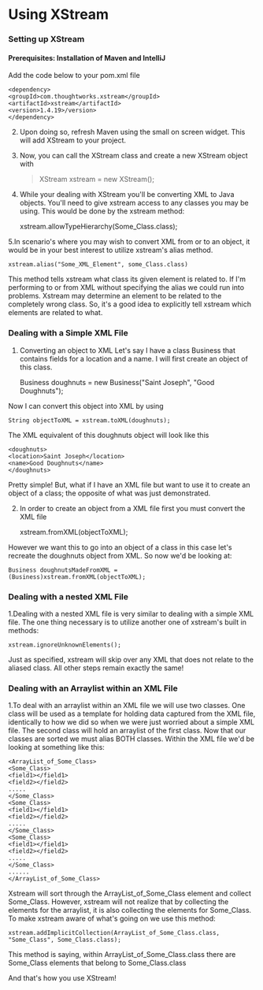 # Using XStream

### Setting up XStream

#### Prerequisites: Installation of Maven and IntelliJ
		
Add the code below to your pom.xml file
		
	<dependency>
	<groupId>com.thoughtworks.xstream</groupId>
 	<artifactId>xstream</artifactId>
  	<version>1.4.19>/version>
	</dependency>

2. Upon doing so, refresh Maven using the
small on screen widget. 
This will add XStream to your project.

3. Now, you can call the XStream class and create
a new XStream object with
			
	> XStream xstream = new XStream();
			
4. While your dealing with XStream you'll be converting XML to Java objects.
You'll need to give xstream access to any classes you may be using. This 
would be done by the xstream method:
				
	xstream.allowTypeHierarchy(Some_Class.class);
				
5.In scenario's where you may wish to convert XML from or to an object,
it would be in your best interest to utilize xstream's alias method.
			
	xstream.alias("Some_XML_Element", some_Class.class)
			
This method tells xstream what class its given element is related to.
If I'm performing to or from XML without specifying the alias we
could run into problems. Xstream may determine an element to be
related to the completely wrong class. So, it's a good idea to 
explicitly tell xstream which elements are related to what.
			
### Dealing with a Simple XML File

1. Converting an object to XML
Let's say I have a class Business that
contains fields for a location and a name. I will
first create an object of this class.
			
	Business doughnuts = new Business("Saint Joseph", "Good Doughnuts");
		
Now I can convert this object into XML by using
			
	String objectToXML = xstream.toXML(doughnuts);
			
The XML equivalent of this doughnuts object
will look like this
			
	<doughnuts>
	<location>Saint Joseph</location>
	<name>Good Doughnuts</name>
	</doughnuts>
			
Pretty simple! But, what if I have an XML file
but want to use it to create an object of
a class; the opposite of what was just demonstrated.
			
2. In order to create an object from a XML file
first you must convert the XML file

	xstream.fromXML(objectToXML);

However we want this to go into an object
of a class in this case let's recreate the
doughnuts object from XML.
So now we'd be looking at:
			
	Business doughnutsMadeFromXML = 
	(Business)xstream.fromXML(objectToXML);
				
### Dealing with a nested XML File

1.Dealing with a nested XML file is very similar to dealing with a simple XML file.
The one thing necessary is to utilize another one of xstream's built in methods:
			
	xstream.ignoreUnknownElements();

Just as specified, xstream will skip over any XML that does not relate to the aliased class.
All other steps remain exactly the same!

### Dealing with an Arraylist within an XML File

1.To deal with an arraylist within an XML file we will use two classes. One class will
be used as a template for holding data captured from the XML file, identically
to how we did so when we were just worried about a simple XML file. The second
class will hold an arraylist of the first class. Now that our classes are sorted
we must alias BOTH classes. Within the XML file we'd be looking at something like this:

	<ArrayList_of_Some_Class>
	<Some_Class>
	<field1></field1>
	<field2></field2>
	.....
	</Some_Class>
	<Some_Class>
	<field1></field1>
	<field2></field2>
	.....
	</Some_Class>
	<Some_Class>
	<field1></field1>
	<field2></field2>
	.....
	</Some_Class>
	......
	</ArrayList_of_Some_Class>

Xstream will sort through the ArrayList_of_Some_Class element and collect Some_Class. However,
xstream will not realize that by collecting the elements for the arraylist, it is also collecting
the elements for Some_Class. To make xstream aware of what's going on we use this method:

	xstream.addImplicitCollection(ArrayList_of_Some_Class.class, "Some_Class", Some_Class.class);

This method is saying, within ArrayList_of_Some_Class.class there are Some_Class elements that belong to Some_Class.class
				
And that's how you use XStream!
			
